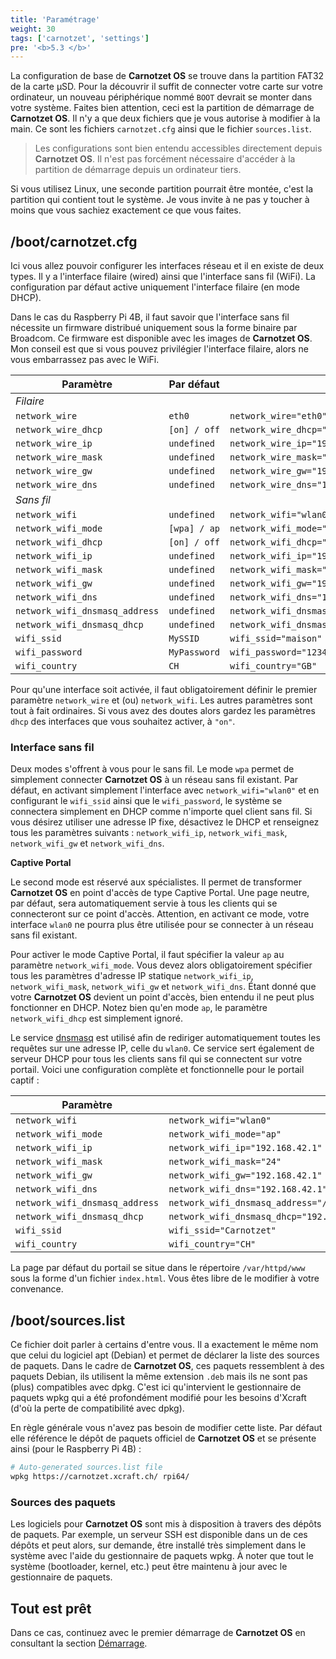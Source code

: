 ```yaml
---
title: 'Paramétrage'
weight: 30
tags: ['carnotzet', 'settings']
pre: '<b>5.3 </b>'
---
```


La configuration de base de **Carnotzet OS** se trouve dans la partition FAT32
de la carte µSD. Pour la découvrir il suffit de connecter votre carte sur votre
ordinateur, un nouveau périphérique nommé `BOOT` devrait se monter dans votre
système. Faites bien attention, ceci est la partition de démarrage de
**Carnotzet OS**. Il n'y a que deux fichiers que je vous autorise à modifier à
la main. Ce sont les fichiers `carnotzet.cfg` ainsi que le fichier
`sources.list`.

> Les configurations sont bien entendu accessibles directement depuis
> **Carnotzet OS**. Il n'est pas forcément nécessaire d'accéder à la partition
> de démarrage depuis un ordinateur tiers.

Si vous utilisez Linux, une seconde partition pourrait être montée, c'est la
partition qui contient tout le système. Je vous invite à ne pas y toucher à
moins que vous sachiez exactement ce que vous faites.

## /boot/carnotzet.cfg

Ici vous allez pouvoir configurer les interfaces réseau et il en existe de deux
types. Il y a l'interface filaire (wired) ainsi que l'interface sans fil (WiFi).
La configuration par défaut active uniquement l'interface filaire (en mode
DHCP).

Dans le cas du Raspberry Pi 4B, il faut savoir que l'interface sans fil
nécessite un firmware distribué uniquement sous la forme binaire par Broadcom.
Ce firmware est disponible avec les images de **Carnotzet OS**. Mon conseil est
que si vous pouvez privilégier l'interface filaire, alors ne vous embarrassez
pas avec le WiFi.

| Paramètre                      | Par défaut   | Exemple                                                                      |
| ------------------------------ | ------------ | ---------------------------------------------------------------------------- |
| _Filaire_                      |              |                                                                              |
| `network_wire`                 | `eth0`       | `network_wire="eth0"`                                                        |
| `network_wire_dhcp`            | `[on] / off` | `network_wire_dhcp="off"`                                                    |
| `network_wire_ip`              | `undefined`  | `network_wire_ip="192.168.1.100"`                                            |
| `network_wire_mask`            | `undefined`  | `network_wire_mask="24"`                                                     |
| `network_wire_gw`              | `undefined`  | `network_wire_gw="192.168.1.3"`                                              |
| `network_wire_dns`             | `undefined`  | `network_wire_dns="1.1.1.1 8.8.8.8"`                                         |
| _Sans fil_                     |              |                                                                              |
| `network_wifi`                 | `undefined`  | `network_wifi="wlan0"`                                                       |
| `network_wifi_mode`            | `[wpa] / ap` | `network_wifi_mode="ap"`                                                     |
| `network_wifi_dhcp`            | `[on] / off` | `network_wifi_dhcp="off"`                                                    |
| `network_wifi_ip`              | `undefined`  | `network_wifi_ip="192.168.2.100"`                                            |
| `network_wifi_mask`            | `undefined`  | `network_wifi_mask="24"`                                                     |
| `network_wifi_gw`              | `undefined`  | `network_wifi_gw="192.168.2.1"`                                              |
| `network_wifi_dns`             | `undefined`  | `network_wifi_dns="1.1.1.1 8.8.8.8"`                                         |
| `network_wifi_dnsmasq_address` | `undefined`  | `network_wifi_dnsmasq_address="/#/192.168.42.1"`                             |
| `network_wifi_dnsmasq_dhcp`    | `undefined`  | `network_wifi_dnsmasq_dhcp="192.168.42.10,192.168.42.254,255.255.255.0,15m"` |
| `wifi_ssid`                    | `MySSID`     | `wifi_ssid="maison"`                                                         |
| `wifi_password`                | `MyPassword` | `wifi_password="1234"`                                                       |
| `wifi_country`                 | `CH`         | `wifi_country="GB"`                                                          |

Pour qu'une interface soit activée, il faut obligatoirement définir le premier
paramètre `network_wire` et (ou) `network_wifi`. Les autres paramètres sont tout
à fait ordinaires. Si vous avez des doutes alors gardez les paramètres `dhcp`
des interfaces que vous souhaitez activer, à `"on"`.

### Interface sans fil

Deux modes s'offrent à vous pour le sans fil. Le mode `wpa` permet de simplement
connecter **Carnotzet OS** à un réseau sans fil existant. Par défaut, en
activant simplement l'interface avec `network_wifi="wlan0"` et en configurant le
`wifi_ssid` ainsi que le `wifi_password`, le système se connectera simplement en
DHCP comme n'importe quel client sans fil. Si vous désirez utiliser une adresse
IP fixe, désactivez le DHCP et renseignez tous les paramètres suivants :
`network_wifi_ip`, `network_wifi_mask`, `network_wifi_gw` et `network_wifi_dns`.

**Captive Portal**

Le second mode est réservé aux spécialistes. Il permet de transformer
**Carnotzet OS** en point d'accès de type Captive Portal. Une page neutre, par
défaut, sera automatiquement servie à tous les clients qui se connecteront sur
ce point d'accès. Attention, en activant ce mode, votre interface `wlan0` ne
pourra plus être utilisée pour se connecter à un réseau sans fil existant.

Pour activer le mode Captive Portal, il faut spécifier la valeur `ap` au
paramètre `network_wifi_mode`. Vous devez alors obligatoirement spécifier tous
les paramètres d'adresse IP statique `network_wifi_ip`, `network_wifi_mask`,
`network_wifi_gw` et `network_wifi_dns`. Étant donné que votre **Carnotzet OS**
devient un point d'accès, bien entendu il ne peut plus fonctionner en DHCP.
Notez bien qu'en mode `ap`, le paramètre `network_wifi_dhcp` est simplement
ignoré.

Le service [dnsmasq] est utilisé afin de rediriger automatiquement toutes les
requêtes sur une adresse IP, celle du `wlan0`. Ce service sert également de
serveur DHCP pour tous les clients sans fil qui se connectent sur votre portail.
Voici une configuration complète et fonctionnelle pour le portail captif :

| Paramètre                      | Exemple                                                                      |
| ------------------------------ | ---------------------------------------------------------------------------- |
| `network_wifi`                 | `network_wifi="wlan0"`                                                       |
| `network_wifi_mode`            | `network_wifi_mode="ap"`                                                     |
| `network_wifi_ip`              | `network_wifi_ip="192.168.42.1"`                                             |
| `network_wifi_mask`            | `network_wifi_mask="24"`                                                     |
| `network_wifi_gw`              | `network_wifi_gw="192.168.42.1"`                                             |
| `network_wifi_dns`             | `network_wifi_dns="192.168.42.1"`                                            |
| `network_wifi_dnsmasq_address` | `network_wifi_dnsmasq_address="/#/192.168.42.1"`                             |
| `network_wifi_dnsmasq_dhcp`    | `network_wifi_dnsmasq_dhcp="192.168.42.10,192.168.42.254,255.255.255.0,15m"` |
| `wifi_ssid`                    | `wifi_ssid="Carnotzet"`                                                      |
| `wifi_country`                 | `wifi_country="CH"`                                                          |

La page par défaut du portail se situe dans le répertoire `/var/httpd/www` sous
la forme d'un fichier `index.html`. Vous êtes libre de le modifier à votre
convenance.

## /boot/sources.list

Ce fichier doit parler à certains d'entre vous. Il a exactement le même nom que
celui du logiciel apt (Debian) et permet de déclarer la liste des sources de
paquets. Dans le cadre de **Carnotzet OS**, ces paquets ressemblent à des
paquets Debian, ils utilisent la même extension `.deb` mais ils ne sont pas
(plus) compatibles avec dpkg. C'est ici qu'intervient le gestionnaire de paquets
wpkg qui a été profondément modifié pour les besoins d'Xcraft (d'où la perte de
compatibilité avec dpkg).

En règle générale vous n'avez pas besoin de modifier cette liste. Par défaut
elle référence le dépôt de paquets officiel de **Carnotzet OS** et se présente
ainsi (pour le Raspberry Pi 4B) :

```sh
# Auto-generated sources.list file
wpkg https://carnotzet.xcraft.ch/ rpi64/
```

### Sources des paquets

Les logiciels pour **Carnotzet OS** sont mis à disposition à travers des dépôts
de paquets. Par exemple, un serveur SSH est disponible dans un de ces dépôts et
peut alors, sur demande, être installé très simplement dans le système avec
l'aide du gestionnaire de paquets wpkg. À noter que tout le système (bootloader,
kernel, etc.) peut être maintenu à jour avec le gestionnaire de paquets.

## Tout est prêt

Dans ce cas, continuez avec le premier démarrage de **Carnotzet OS** en
consultant la section [Démarrage](/carnotzet/04.bootstrap.md).

[dnsmasq]: https://dnsmasq.org/doc.html
